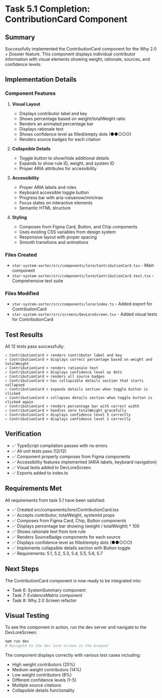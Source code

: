 # Task 5.1 Completion: ContributionCard Component

## Summary

Successfully implemented the ContributionCard component for the Why 2.0 + Dossier feature. This component displays individual contributor information with visual elements showing weight, rationale, sources, and confidence levels.

## Implementation Details

### Component Features

1. **Visual Layout**
   - Displays contributor label and key
   - Shows percentage based on weight/totalWeight ratio
   - Renders an animated percentage bar
   - Displays rationale text
   - Shows confidence level as filled/empty dots (●●○○○)
   - Renders source badges for each citation

2. **Collapsible Details**
   - Toggle button to show/hide additional details
   - Expands to show rule ID, weight, and system ID
   - Proper ARIA attributes for accessibility

3. **Accessibility**
   - Proper ARIA labels and roles
   - Keyboard accessible toggle button
   - Progress bar with aria-valuenow/min/max
   - Focus states on interactive elements
   - Semantic HTML structure

4. **Styling**
   - Composes from Figma Card, Button, and Chip components
   - Uses existing CSS variables from design system
   - Responsive layout with proper spacing
   - Smooth transitions and animations

### Files Created

- `star-system-sorter/src/components/lore/ContributionCard.tsx` - Main component
- `star-system-sorter/src/components/lore/ContributionCard.test.tsx` - Comprehensive test suite

### Files Modified

- `star-system-sorter/src/components/lore/index.ts` - Added export for ContributionCard
- `star-system-sorter/src/screens/DevLoreScreen.tsx` - Added visual tests for ContributionCard

## Test Results

All 12 tests pass successfully:

```
✓ ContributionCard > renders contributor label and key
✓ ContributionCard > displays correct percentage based on weight and totalWeight
✓ ContributionCard > renders rationale text
✓ ContributionCard > displays confidence level as dots
✓ ContributionCard > renders all source badges
✓ ContributionCard > has collapsible details section that starts collapsed
✓ ContributionCard > expands details section when toggle button is clicked
✓ ContributionCard > collapses details section when toggle button is clicked again
✓ ContributionCard > renders percentage bar with correct width
✓ ContributionCard > handles zero totalWeight gracefully
✓ ContributionCard > displays confidence level 5 correctly
✓ ContributionCard > displays confidence level 1 correctly
```

## Verification

- ✅ TypeScript compilation passes with no errors
- ✅ All unit tests pass (12/12)
- ✅ Component properly composes from Figma components
- ✅ Accessibility features implemented (ARIA labels, keyboard navigation)
- ✅ Visual tests added to DevLoreScreen
- ✅ Exports added to index.ts

## Requirements Met

All requirements from task 5.1 have been satisfied:

- ✅ Created src/components/lore/ContributionCard.tsx
- ✅ Accepts contributor, totalWeight, systemId props
- ✅ Composes from Figma Card, Chip, Button components
- ✅ Displays percentage bar showing (weight / totalWeight) * 100
- ✅ Shows rationale text from lore rule
- ✅ Renders SourceBadge components for each source
- ✅ Displays confidence level as filled/empty dots (●●○○○)
- ✅ Implements collapsible details section with Button toggle
- ✅ Requirements: 5.1, 5.2, 5.3, 5.4, 5.5, 5.6, 5.7

## Next Steps

The ContributionCard component is now ready to be integrated into:
- Task 6: SystemSummary component
- Task 7: EvidenceMatrix component
- Task 8: Why 2.0 Screen refactor

## Visual Testing

To see the component in action, run the dev server and navigate to the DevLoreScreen:

```bash
npm run dev
# Navigate to the dev lore screen in the browser
```

The component displays correctly with various test cases including:
- High weight contributors (25%)
- Medium weight contributors (14%)
- Low weight contributors (8%)
- Different confidence levels (1-5)
- Multiple source citations
- Collapsible details functionality

